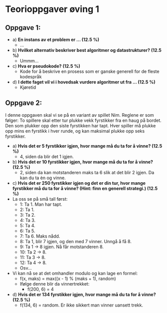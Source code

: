 # Teorioppgaver øving 1
## Oppgave 1:
 - a) **En instans av et problem er ... (12.5 %)**
   - ...
 - b) **Hvilket alternativ beskriver best algoritmer og datastrukturer? (12.5 %)**
   - Ummm...
 - c) **Hva er pseudokode? (12.5 %)**
   - Kode for å beskrive en prosess som er ganske generell for de fleste kodespråk
 - d) **I dette faget vil vi i hovedsak vurdere algoritmer ut fra ... (12.5 %)**
   - Kjøretid

## Oppgave 2:
I denne oppgaven skal vi se på en variant av spillet Nim. Reglene er som følger: To spillere skal etter tur plukke vekk fyrstikker fra en haug på bordet. Den som plukker opp den siste fyrstikken har tapt. Hver spiller må plukke opp mins en fyrstikk i hver runde, og kan maksimal plukke opp seks fyrstikker.
 - a) **Hvis det er 5 fyrstikker igjen, hvor mange må du ta for å vinne? (12.5 %)**
   - 4, siden da blir det 1 igjen.
 - b) **Hvis det er 10 fyrstikker igjen, hvor mange må du ta for å vinne? (12.5 %)**
   - 2, siden da kan motstanderen maks ta 6 slik at det blir 2 igjen. Da kan du ta èn og vinne.
 - c) **Hvis det er 250 fyrstikker igjen og det er din tur, hvor mange fyrstikker må du ta for å vinne? (Hint: finn en generell strategi.) (12.5 %)**
 - La oss se på små tall først:
   - 1: Ta 1. Man har tapt.
   - 2: Ta 1.
   - 3: Ta 2.
   - 4: Ta 3.
   - 5: Ta 4.
   - 6: Ta 5.
   - 7: Ta 6. Maks nådd.
   - 8: Ta 1, blir 7 igjen, og den med 7 vinner. Unngå å få 8.
   - 9: Ta 1 -> 8 igjen. Nå får motstanderen 8.
   - 10: Ta 2 -> 8.
   - 11: Ta 3 -> 8.
   - 12: Ta 4 -> 8.
   - Osv...
 - Vi kan nå se at det omhandler modulo og kan lage en formel:
   - f(x, maks) = max((x - 1) % (maks + 1), random)
   - Ifølge denne blir da vinnertrekket:
     - f(200, 6) = 4
 - d) **Hvis det er 134 fyrstikker igjen, hvor mange må du ta for å vinne? (12.5 %)**
   - f(134, 6) = random. Er ikke sikkert man vinner uansett trekk.
